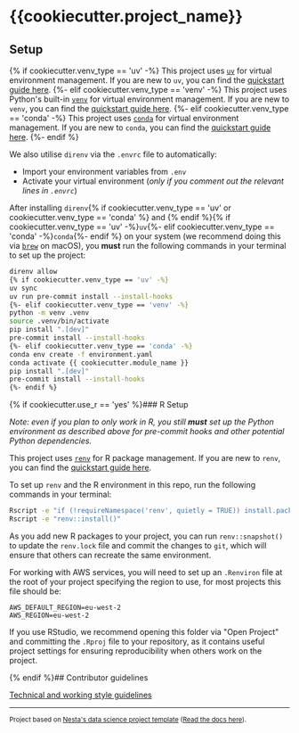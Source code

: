 # {{cookiecutter.project_name}}

## Setup

{% if cookiecutter.venv_type == 'uv' -%}
This project uses [`uv`](https://docs.astral.sh/uv/) for virtual environment management. If you are new to `uv`, you can find the [quickstart guide here](https://docs.astral.sh/uv/getting-started/).
{%- elif cookiecutter.venv_type == 'venv' -%}
This project uses Python's built-in [`venv`](https://docs.python.org/3/library/venv.html) for virtual environment management. If you are new to `venv`, you can find the [quickstart guide here](https://docs.python.org/3/library/venv.html#creating-virtual-environments).
{%- elif cookiecutter.venv_type == 'conda' -%}
This project uses [`conda`](https://docs.conda.io/en/latest/) for virtual environment management. If you are new to `conda`, you can find the [quickstart guide here](https://docs.conda.io/projects/conda/en/latest/user-guide/getting-started.html).
{%- endif %}

We also utilise `direnv` via the `.envrc` file to automatically:

- Import your environment variables from `.env`
- Activate your virtual environment (_only if you comment out the relevant lines in `.envrc`_)

After installing `direnv`{% if cookiecutter.venv_type == 'uv' or cookiecutter.venv_type == 'conda' %} and {% endif %}{% if cookiecutter.venv_type == 'uv' -%}`uv`{%- elif cookiecutter.venv_type == 'conda' -%}`conda`{%- endif %} on your system (we recommend doing this via [`brew`](https://brew.sh/) on macOS), you **must** run the following commands in your terminal to set up the project:

```bash
direnv allow
{% if cookiecutter.venv_type == 'uv' -%}
uv sync
uv run pre-commit install --install-hooks
{%- elif cookiecutter.venv_type == 'venv' -%}
python -m venv .venv
source .venv/bin/activate
pip install ".[dev]"
pre-commit install --install-hooks
{%- elif cookiecutter.venv_type == 'conda' -%}
conda env create -f environment.yaml
conda activate {{ cookiecutter.module_name }}
pip install ".[dev]"
pre-commit install --install-hooks
{%- endif %}
```

{% if cookiecutter.use_r == 'yes' %}### R Setup

_Note: even if you plan to only work in R, you still **must** set up the Python environment as described above for pre-commit hooks and other potential Python dependencies._

This project uses [`renv`](https://rstudio.github.io/renv/) for R package management. If you are new to `renv`, you can find the [quickstart guide here](https://rstudio.github.io/renv/articles/renv.html).

To set up `renv` and the R environment in this repo, run the following commands in your terminal:

```bash
Rscript -e "if (!requireNamespace('renv', quietly = TRUE)) install.packages('renv', repos='https://cloud.r-project.org')"
Rscript -e "renv::install()"
```

As you add new R packages to your project, you can run `renv::snapshot()` to update the `renv.lock` file and commit the changes to `git`, which will ensure that others can recreate the same environment.

For working with AWS services, you will need to set up an `.Renviron` file at the root of your project specifying the region to use, for most projects this file should be:

```
AWS_DEFAULT_REGION=eu-west-2
AWS_REGION=eu-west-2
```

If you use RStudio, we recommend opening this folder via "Open Project" and committing the `.Rproj` file to your repository, as it contains useful project settings for ensuring reproducibility when others work on the project.

{% endif %}## Contributor guidelines

[Technical and working style guidelines](https://github.com/nestauk/ds-cookiecutter/blob/master/GUIDELINES.md)

---

<small><p>Project based on <a target="_blank" href="https://github.com/nestauk/ds-cookiecutter">Nesta's data science project template</a>
(<a href="http://nestauk.github.io/ds-cookiecutter">Read the docs here</a>).
</small>
